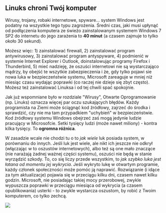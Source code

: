 ﻿



<h2>Linuks chroni Twój komputer</h2>

Wirusy, trojany, robaki internetowe, spyware... system Windows jest podatny
na wszystkie tego typu zagrożenia. Średni czas, jaki musi upłynąć od
podłączenia komputera ze świeżo zainstalowanym systemem Windows 7 SP2 do
internetu do jego zarażenia to <b>40 minut</b> (a czasem zajmuje to tylko około
30 sekund).

Możesz więc: 1) zainstalować firewall, 2) zainstalować program antywirusowy,
3) zainstalować program antyspyware, 4) podmienić w systemie Internet
Explorer i Outlook, doinstalowując programy Firefox i Thunderbird, 5) mieć
nadzieję, że oszuści internetowi nie są wystarczająco mądrzy, by obejść te
wszytkie zabezpieczenia i że, gdy tylko pojawi sie nowa luka w bezpieczeństwie
systemu, Microsoft zareaguje w mniej niż miesiąc czasu wydając poprawki (co
raczej nie dzieje się zbyt często). Możesz też zainstalować Linuksa i od tej
chwili spać spokojnie.

Jak już wspomniane było w rozdziale "Wirusy", Otwarte Oprogramowanie
(np. Linuks) oznacza więcej par oczu szukających błędów. Każdy programista
na Ziemi może ściągnąć kod źródłowy, zajrzeć do środka i sprawdzić, czy nie ma
tam przypadkiem "uchybień" w bezpieczeństwie. Kod źródłowy systemu Windows obejrzeć
zaś mogą jedynie ludzie pracujący w Microsofcie. Setki tysięcy ludzi (może nawet
miliony) - kontra kilka tysięcy. To <b>ogromna różnica</b>.

W zasadzie wcale nie chodzi tu o to <i>jak wiele</i> luk posiada
system, w porównaniu do innych. Jeśli luk jest wiele, ale nikt ich jeszcze
nie odkrył (włączając w to oszustów internetowych), albo też są one mało znaczące
(nie narażają żadnej ważnej części systemu), oszuści nie będą w stanie wyrządzić
szkody. To, co się liczy przede wszystkim, to <i>jak szybko luka jest łatana
od momentu jej wykrycia</i>. Jeśli wykryto lukę w otwartym programie, każdy
członek społeczności może pomóc ją naprawić. Rozwiązanie (i idące za tym
aktualizacje) pojawia się w przeciągu kilku dni, czasem nawet kilku godzin.
Microsoft, nie posiadając takiej mocy przerobowej, zwykle wypuszcza poprawki
w przeciągu miesiąca od wykrycia (a czasem opublikowania) usterki - to zwykle
wystarcza oszustom, by robić z Twoim komputerem, co tylko zechcą.

<img src="Images/security_thumb.png" />




